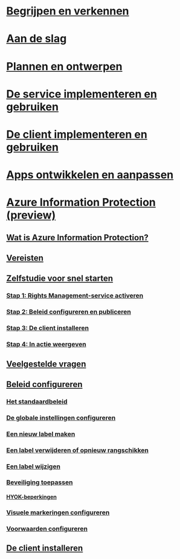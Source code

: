 # [Begrijpen en verkennen](/rights-management/understand-explore/azure-rights-management)
# [Aan de slag](/rights-management/get-started/requirements-azure-rms)
# [Plannen en ontwerpen](/rights-management/plan-design/deployment-roadmap)
# [De service implementeren en gebruiken](/rights-management/deploy-use/activate-service)
# [De client implementeren en gebruiken](/rights-management/rms-client/use-client)
# [Apps ontwikkelen en aanpassen](/rights-management/develop/developers-guide)
# [Azure Information Protection (preview)](what-is-information-protection.md)
## [Wat is Azure Information Protection?](what-is-information-protection.md)
## [Vereisten](requirements-azure-infoprotect.md)
## [Zelfstudie voor snel starten](infoprotect-quick-start-tutorial.md)
### [Stap 1: Rights Management-service activeren](infoprotect-tutorial-step1.md)
### [Stap 2: Beleid configureren en publiceren](infoprotect-tutorial-step2.md)
### [Stap 3: De client installeren](infoprotect-tutorial-step3.md)
### [Stap 4: In actie weergeven](infoprotect-tutorial-step4.md)
## [Veelgestelde vragen](faq.md)
## [Beleid configureren](configure-policy.md)
### [Het standaardbeleid](configure-policy-default.md)
### [De globale instellingen configureren](configure-policy-settings.md)
### [Een nieuw label maken](configure-policy-new-label.md)
### [Een label verwijderen of opnieuw rangschikken](configure-policy-delete-reorder.md)
### [Een label wijzigen](configure-policy-change-label.md)
### [Beveiliging toepassen](configure-policy-protection.md)
#### [HYOK-beperkingen](configure-adrms-restrictions.md)
### [Visuele markeringen configureren](configure-policy-markings.md)
### [Voorwaarden configureren](configure-policy-classification.md)
## [De client installeren](info-protect-client.md)


<!--HONumber=Aug16_HO2-->


